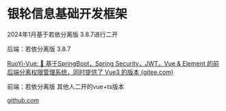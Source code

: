 # 银轮信息基础开发框架



2024年1月基于若依分离版 3.8.7进行二开

后端：若依分离版 3.8.7

[RuoYi-Vue: 🎉 基于SpringBoot，Spring Security，JWT，Vue & Element 的前后端分离权限管理系统，同时提供了 Vue3 的版本 (gitee.com)](https://gitee.com/y_project/RuoYi-Vue)

前端：若依分离版 其他人二开的vue+ts版本

[github.com](https://github.com/zzh948498/RuoYi-Vue3-ts)